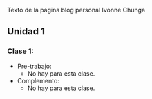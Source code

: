 Texto de la página blog personal Ivonne Chunga 
## Unidad 1
### Clase 1:
* Pre-trabajo:
  * No hay para esta clase.
* Complemento:
  * No hay para esta clase.
